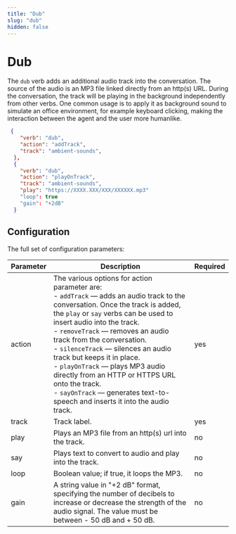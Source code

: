 ```yaml
---
title: "Dub"
slug: "dub"
hidden: false
---
```


# Dub

The `dub` verb adds an additional audio track into the conversation. The source of the audio is an MP3 file linked directly from an http(s) URL. During the conversation, the track will be playing in the background independently from other verbs. One common usage is to apply it as background sound to simulate an office environment, for example keyboard clicking, making the interaction between the agent and the user more humanlike.


```json
 {
    "verb": "dub",
    "action": "addTrack",
    "track": "ambient-sounds",
  },
  {
    "verb": "dub",
    "action": "playOnTrack",
    "track": "ambient-sounds",
    "play": "https://XXXX.XXX/XXX/XXXXXX.mp3"
    "loop": true
    "gain": "+2dB"
  }
```

## Configuration

The full set of configuration parameters:

| Parameter | Description                                                                                                                                                                                                                                                                                                                                                                                                                                                                                   | Required |
|-----------|-----------------------------------------------------------------------------------------------------------------------------------------------------------------------------------------------------------------------------------------------------------------------------------------------------------------------------------------------------------------------------------------------------------------------------------------------------------------------------------------------|----------|
| action    | The various options for action parameter are: <br> - `addTrack` — adds an audio track to the conversation. Once the track is added, the `play` or `say` verbs can be used to insert audio into the track. <br> - `removeTrack` — removes an audio track from the conversation. <br> - `silenceTrack` — silences an audio track but keeps it in place. <br> - `playOnTrack` — plays MP3 audio directly from an HTTP or HTTPS URL onto the track.  <br> - `sayOnTrack` — generates text-to-speech and inserts it into the audio track.           | yes      |
| track     | Track label.                                                                                                                                                                                                                                                                                                                                                                                                                                                                                  | yes      |
| play      | Plays an MP3 file from an http(s) url into the track.                                                                                                                                                                                                                                                                                                                                                                                                                                         | no       |
| say       | Plays text to convert to audio and play into the track.                                                                                                                                                                                                                                                                                                                                                                                                                                       | no       |
| loop      | Boolean value; if true, it loops the MP3.                                                                                                                                                                                                                                                                                                                                                                                                                                                     | no       |
| gain      | A string value in "+2 dB" format, specifying the number of decibels to increase or decrease the strength of the audio signal. The value must be between - 50 dB and + 50 dB.                                                                                                                                                                                                                                                                                                                  | no       |